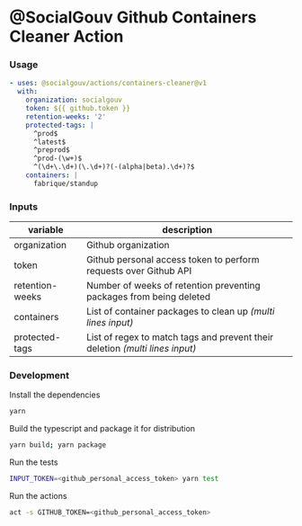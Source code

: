 # @SocialGouv Github Containers Cleaner Action

### Usage

```yaml
- uses: @socialgouv/actions/containers-cleaner@v1
  with:
    organization: socialgouv
    token: ${{ github.token }}
    retention-weeks: '2'
    protected-tags: |
      ^prod$
      ^latest$
      ^preprod$
      ^prod-(\w+)$
      ^(\d+\.\d+)(\.\d+)?(-(alpha|beta).\d+)?$
    containers: |
      fabrique/standup
```

### Inputs

| variable        | description                                                                  |
|-----------------|------------------------------------------------------------------------------|
| organization    | Github organization                                                          |
| token           | Github personal access token to perform requests over Github API             |
| retention-weeks | Number of weeks of retention preventing packages from being deleted          |
| containers      | List of container packages to clean up *(multi lines input)*                 |
| protected-tags  | List of regex to match tags and prevent their deletion *(multi lines input)* |

### Development

Install the dependencies  
```bash
yarn
```

Build the typescript and package it for distribution
```bash
yarn build; yarn package
```

Run the tests
```bash
INPUT_TOKEN=<github_personal_access_token> yarn test
```

Run the actions
```bash
act -s GITHUB_TOKEN=<github_personal_access_token>
```

